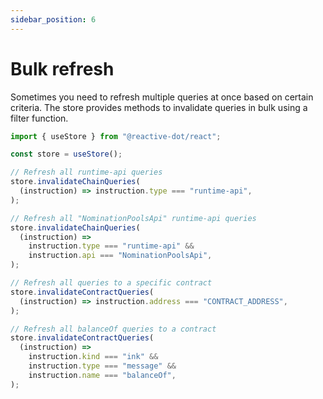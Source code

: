 ```yaml
---
sidebar_position: 6
---
```


# Bulk refresh

Sometimes you need to refresh multiple queries at once based on certain criteria. The store provides methods to invalidate queries in bulk using a filter function.

```ts
import { useStore } from "@reactive-dot/react";

const store = useStore();

// Refresh all runtime-api queries
store.invalidateChainQueries(
  (instruction) => instruction.type === "runtime-api",
);

// Refresh all "NominationPoolsApi" runtime-api queries
store.invalidateChainQueries(
  (instruction) =>
    instruction.type === "runtime-api" &&
    instruction.api === "NominationPoolsApi",
);

// Refresh all queries to a specific contract
store.invalidateContractQueries(
  (instruction) => instruction.address === "CONTRACT_ADDRESS",
);

// Refresh all balanceOf queries to a contract
store.invalidateContractQueries(
  (instruction) =>
    instruction.kind === "ink" &&
    instruction.type === "message" &&
    instruction.name === "balanceOf",
);
```
